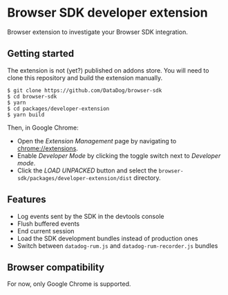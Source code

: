 # Browser SDK developer extension

Browser extension to investigate your Browser SDK integration.

## Getting started

The extension is not (yet?) published on addons store. You will need to clone this repository and
build the extension manually.

```
$ git clone https://github.com/DataDog/browser-sdk
$ cd browser-sdk
$ yarn
$ cd packages/developer-extension
$ yarn build
```

Then, in Google Chrome:

- Open the _Extension Management_ page by navigating to [chrome://extensions](chrome://extensions).
- Enable _Developer Mode_ by clicking the toggle switch next to _Developer mode_.
- Click the _LOAD UNPACKED_ button and select the `browser-sdk/packages/developer-extension/dist`
  directory.

## Features

- Log events sent by the SDK in the devtools console
- Flush buffered events
- End current session
- Load the SDK development bundles instead of production ones
- Switch between `datadog-rum.js` and `datadog-rum-recorder.js` bundles

## Browser compatibility

For now, only Google Chrome is supported.
